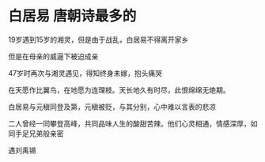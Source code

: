 # 白居易  唐朝诗最多的

19岁遇到15岁的湘灵，但是由于战乱，白居易不得离开家乡

但是在母亲的威逼下被迫成亲

47岁时再次与湘灵遇见，得知终身未嫁，抱头痛哭

在天愿作比翼鸟，在地愿为连理枝。天长地久有时尽，此恨绵绵无绝期。

白居易与元稹同登及第，元稹被贬，与其分别，心中难以言表的悲凉

二人曾经一同攀登高峰，共同品味人生的酸甜苦辣。他们心灵相通，情感深厚，如同手足兄弟般亲密

遇刘禹锡


